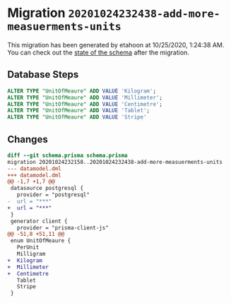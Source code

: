 # Migration `20201024232438-add-more-measuerments-units`

This migration has been generated by etahoon at 10/25/2020, 1:24:38 AM.
You can check out the [state of the schema](./schema.prisma) after the migration.

## Database Steps

```sql
ALTER TYPE "UnitOfMeaure" ADD VALUE 'Kilogram';
ALTER TYPE "UnitOfMeaure" ADD VALUE 'Millimeter';
ALTER TYPE "UnitOfMeaure" ADD VALUE 'Centimetre';
ALTER TYPE "UnitOfMeaure" ADD VALUE 'Tablet';
ALTER TYPE "UnitOfMeaure" ADD VALUE 'Stripe'
```

## Changes

```diff
diff --git schema.prisma schema.prisma
migration 20201024232158..20201024232438-add-more-measuerments-units
--- datamodel.dml
+++ datamodel.dml
@@ -1,7 +1,7 @@
 datasource postgresql {
   provider = "postgresql"
-  url = "***"
+  url = "***"
 }
 generator client {
   provider = "prisma-client-js"
@@ -51,8 +51,11 @@
 enum UnitOfMeaure {
   PerUnit
   Milligram
+  Kilogram
+  Millimeter
+  Centimetre
   Tablet
   Stripe
 }
```


